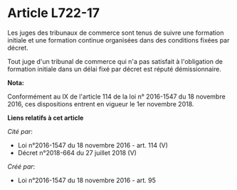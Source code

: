# Article L722-17

Les juges des tribunaux de commerce sont tenus de suivre une formation initiale et une formation continue organisées dans des
conditions fixées par décret.

Tout juge d'un tribunal de commerce qui n'a pas satisfait à l'obligation de formation initiale dans un délai fixé par décret
est réputé démissionnaire.

**Nota:**

Conformément au IX de l'article 114 de la loi n° 2016-1547 du 18 novembre 2016, ces dispositions entrent en vigueur le 1er
novembre 2018.

**Liens relatifs à cet article**

_Cité par_:

  - Loi n°2016-1547 du 18 novembre 2016 - art. 114 (V)
  - Décret n°2018-664 du 27 juillet 2018 (V)

_Créé par_:

  - Loi n°2016-1547 du 18 novembre 2016 - art. 95
